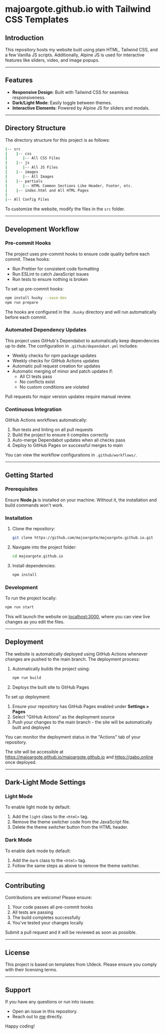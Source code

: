 # majoargote.github.io with Tailwind CSS Templates

## Introduction

This repository hosts my website built using plain HTML, Tailwind CSS, and a few Vanilla JS scripts. Additionally, Alpine JS is used for interactive features like sliders, video, and image popups.

---

## Features

- **Responsive Design**: Built with Tailwind CSS for seamless responsiveness.
- **Dark/Light Mode**: Easily toggle between themes.
- **Interactive Elements**: Powered by Alpine JS for sliders and modals.

---

## Directory Structure

The directory structure for this project is as follows:

```bash
|-- src
|    |-- css
|       |-- All CSS Files
|    |-- js
|       |-- All JS Files
|    |-- images
|       |-- All Images
|    |-- partials
|       |-- HTML Common Sections Like Header, Footer, etc.
|    |-- index.html and All HTML Pages
|
|-- All Config Files

```

To customize the website, modify the files in the `src` folder.

---

## Development Workflow

### Pre-commit Hooks

The project uses pre-commit hooks to ensure code quality before each commit. These hooks:

- Run Prettier for consistent code formatting
- Run ESLint to catch JavaScript issues
- Run tests to ensure nothing is broken

To set up pre-commit hooks:

```bash
npm install husky --save-dev
npm run prepare
```

The hooks are configured in the `.husky` directory and will run automatically before each commit.

### Automated Dependency Updates

This project uses GitHub's Dependabot to automatically keep dependencies up to date. The configuration in `.github/dependabot.yml` includes:

- Weekly checks for npm package updates
- Weekly checks for GitHub Actions updates
- Automatic pull request creation for updates
- Automatic merging of minor and patch updates if:
  - All CI tests pass
  - No conflicts exist
  - No custom conditions are violated

Pull requests for major version updates require manual review.

### Continuous Integration

GitHub Actions workflows automatically:

1. Run tests and linting on all pull requests
2. Build the project to ensure it compiles correctly
3. Auto-merge Dependabot updates when all checks pass
4. Deploy to GitHub Pages on successful merges to main

You can view the workflow configurations in `.github/workflows/`.

---

## Getting Started

### Prerequisites

Ensure **Node.js** is installed on your machine. Without it, the installation and build commands won't work.

### Installation

1. Clone the repository:

   ```bash
   git clone https://github.com/majoargote/majoargote.github.io.git
   ```

2. Navigate into the project folder:

   ```bash
   cd majoargote.github.io
   ```

3. Install dependencies:

   ```bash
   npm install
   ```

### Development

To run the project locally:

```bash
npm run start
```

This will launch the website on [localhost:3000](http://localhost:3000), where you can view live changes as you edit the files.

---

## Deployment

The website is automatically deployed using GitHub Actions whenever changes are pushed to the main branch. The deployment process:

1. Automatically builds the project using:

   ```bash
   npm run build
   ```

2. Deploys the built site to GitHub Pages

To set up deployment:

1. Ensure your repository has GitHub Pages enabled under **Settings > Pages**
2. Select "GitHub Actions" as the deployment source
3. Push your changes to the main branch - the site will be automatically built and deployed

You can monitor the deployment status in the "Actions" tab of your repository.

The site will be accessible at <https://majoargote.github.io/majoargote.github.io> and <https://gabo.online> once deployed.

---

## Dark-Light Mode Settings

### Light Mode

To enable light mode by default:

1. Add the `light` class to the `<html>` tag.
2. Remove the theme switcher code from the JavaScript file.
3. Delete the theme switcher button from the HTML header.

### Dark Mode

To enable dark mode by default:

1. Add the `dark` class to the `<html>` tag.
2. Follow the same steps as above to remove the theme switcher.

---

## Contributing

Contributions are welcome! Please ensure:

1. Your code passes all pre-commit hooks
2. All tests are passing
3. The build completes successfully
4. You've tested your changes locally

Submit a pull request and it will be reviewed as soon as possible.

---

## License

This project is based on templates from UIdeck. Please ensure you comply with their licensing terms.

---

## Support

If you have any questions or run into issues:

- Open an issue in this repository.
- Reach out to [me](https://github.com/majoargote) directly.

Happy coding!
